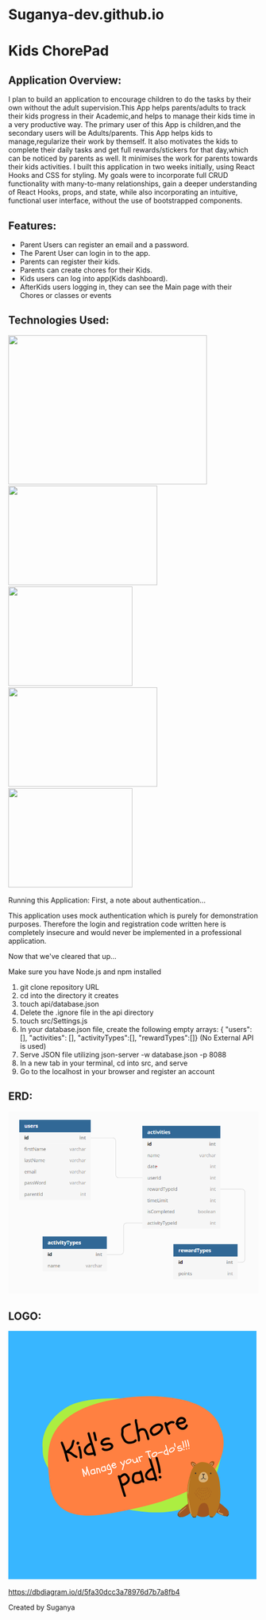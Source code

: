 # Suganya-dev.github.io
# Kids ChorePad

## Application Overview:
I plan to build an application to encourage children to do the tasks by their own without the adult supervision.This App helps parents/adults to track their kids progress in their Academic,and helps to manage their kids time in a very productive way. The primary user of this App is children,and the secondary users will be Adults/parents. This App helps kids to manage,regularize their work by themself. It also motivates the kids to complete their daily tasks and get full rewards/stickers for that day,which can be noticed by parents as well. It minimises the work for parents towards their kids activities.
I built this application in two weeks initially, using React Hooks and CSS for styling. 
My goals were to incorporate full CRUD functionality with many-to-many relationships, gain a deeper understanding of React Hooks, props, and state, while also incorporating an intuitive, functional user interface, without the use of bootstrapped components.

## Features:
- Parent Users can register an email and a password.
- The Parent User can login in to the app.
- Parents can register their kids.
- Parents can create chores for their Kids.
- Kids users can log into app(Kids dashboard).
- AfterKids users logging in, they can see the Main page with their    
	Chores or classes  or events  

## Technologies Used:
<img src="https://thumbs.dreamstime.com/b/html-css-js-icon-set-web-development-logo-javascript-programming-symbol-154897294.jpg" height="300px" width="400px"> </img>
<img src="https://thumbs.dreamstime.com/b/https://secrethub.io/img/vs-code.svg" height="200px" width="300px"> </img>
<img src="https://git-scm.com/images/logos/downloads/Git-Icon-1788C.png" height="200px" width="250px"> </img>
<img src="https://secrethub.io/img/vs-code.svg" height="200px" width="300px"> </img>
<img src="https://cdn.worldvectorlogo.com/logos/react.svg" height="200px" width="250px"> </img>


Running this Application:
First, a note about authentication...

This application uses mock authentication which is purely for demonstration purposes. Therefore the login and registration code written here is completely insecure and would never be implemented in a professional application.

Now that we've cleared that up...

Make sure you have Node.js and npm installed

1. git clone repository URL
2. cd into the directory it creates
3. touch api/database.json
4. Delete the .ignore file in the api directory
5. touch src/Settings.js
6. In your database.json file, create the following empty arrays: { "users": [],  "activities": [], "activityTypes":[], "rewardTypes":[]} (No External API is used)
7. Serve JSON file utilizing json-server -w database.json -p 8088
8. In a new tab in your terminal, cd into src, and serve
9. Go to the localhost in your browser and register an account

## ERD:

![ERD](./src/ScreenshotERD.png)

## LOGO:
![Logo](./src/logo/kidschorepad.png)

https://dbdiagram.io/d/5fa30dcc3a78976d7b7a8fb4


Created by Suganya
